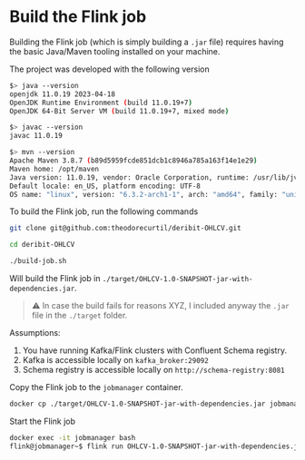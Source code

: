 # Build the Flink job

Building the Flink job (which is simply building a `.jar` file) requires having the basic Java/Maven tooling installed on your machine.

The project was developed with the following version

```bash
$> java --version
openjdk 11.0.19 2023-04-18
OpenJDK Runtime Environment (build 11.0.19+7)
OpenJDK 64-Bit Server VM (build 11.0.19+7, mixed mode)

$> javac --version
javac 11.0.19

$> mvn --version
Apache Maven 3.8.7 (b89d5959fcde851dcb1c8946a785a163f14e1e29)
Maven home: /opt/maven
Java version: 11.0.19, vendor: Oracle Corporation, runtime: /usr/lib/jvm/java-11-openjdk
Default locale: en_US, platform encoding: UTF-8
OS name: "linux", version: "6.3.2-arch1-1", arch: "amd64", family: "unix"
```

To build the Flink job, run the following commands

```bash
git clone git@github.com:theodorecurtil/deribit-OHLCV.git

cd deribit-OHLCV

./build-job.sh
```

Will build the Flink job in `./target/OHLCV-1.0-SNAPSHOT-jar-with-dependencies.jar`.

> :warning: In case the build fails for reasons XYZ, I included anyway the `.jar` file in the `./target` folder.

Assumptions:

1. You have running Kafka/Flink clusters with Confluent Schema registry.
2. Kafka is accessible locally on `kafka_broker:29092`
3. Schema registry is accessible locally on `http://schema-registry:8081`

Copy the Flink job to the `jobmanager` container.

```bash
docker cp ./target/OHLCV-1.0-SNAPSHOT-jar-with-dependencies.jar jobmanager:/opt/flink
```

Start the Flink job

```bash
docker exec -it jobmanager bash
flink@jobmanager~$ flink run OHLCV-1.0-SNAPSHOT-jar-with-dependencies.jar
```